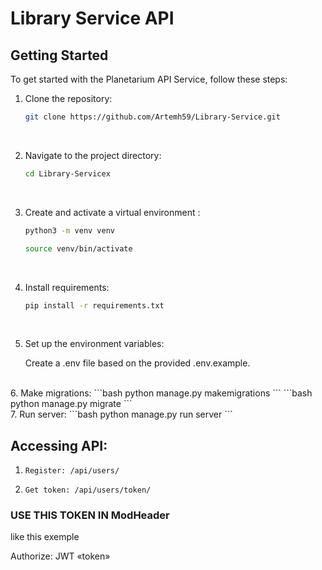 # Library Service API

## Getting Started

To get started with the Planetarium API Service, follow these steps:

1. Clone the repository:
   ```bash
   git clone https://github.com/Artemh59/Library-Service.git
   ```
   <br>
2. Navigate to the project directory:
   ```bash
   cd Library-Servicex
   ```
   <br>
3. Create and activate a virtual environment :
   ```bash
   python3 -m venv venv 
   ```
   ```bash
   source venv/bin/activate
   ```
   <br>
4. Install requirements:
   ```bash
   pip install -r requirements.txt
   ```
   <br>
5. Set up the environment variables:

   Create a .env file based on the provided .env.example.
   <br>
<br>
6. Make migrations:
   ```bash
   python manage.py makemigrations 
   ```
   ```bash
   python manage.py migrate 
   ```
   <br>
7. Run server:
   ```bash
   python manage.py run server 
   ```
   
## Accessing API:
1. `
Register:
/api/users/
`

2. `
Get token:
/api/users/token/
`
### USE THIS TOKEN IN ModHeader
   like this exemple

   Authorize:  JWT «token»